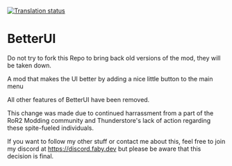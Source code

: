 [![Translation status](http://translate.faby.dev/widget/ror2/betterui/svg-badge.svg)](http://translate.faby.dev/engage/ror2/)

# BetterUI

Do not try to fork this Repo to bring back old versions of the mod, they will be taken down. 

A mod that makes the UI better by adding a nice little button to the main menu

All other features of BetterUI have been removed. 

This change was made due to continued harrassment from a part of the RoR2 Modding community and Thunderstore's lack of action regarding these spite-fueled individuals. 

If you want to follow my other stuff or contact me about this, feel free to join my discord at https://discord.faby.dev but please be aware that this decision is final. 